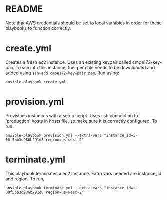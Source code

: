 # README

Note that AWS credentials should be set to local variables in order for these playbooks to function correctly.

# create.yml
Creates a fresh ec2 instance. Uses an existing keypair called cmpe172-key-pair. To ssh into this instance, the .pem file needs to be downloaded and added using `ssh-add cmpe172-key-pair.pem`. Run using:
```
ansible-playbook create.yml
```

# provision.yml
Provisions instances with a setup script. Uses ssh connection to 'production' hosts in hosts file, so make sure it is correctly configured. To run:
```
ansible-playbook provision.yml --extra-vars "instance_id=i-00f5bb3c986b291d8 region=us-west-2"
```

# terminate.yml
This playbook terminates a ec2 instance. Extra vars needed are instance_id and region. To run,
```
ansible-playbook terminate.yml --extra-vars "instance_id=i-00f5bb3c986b291d8 region=us-west-2"
```

